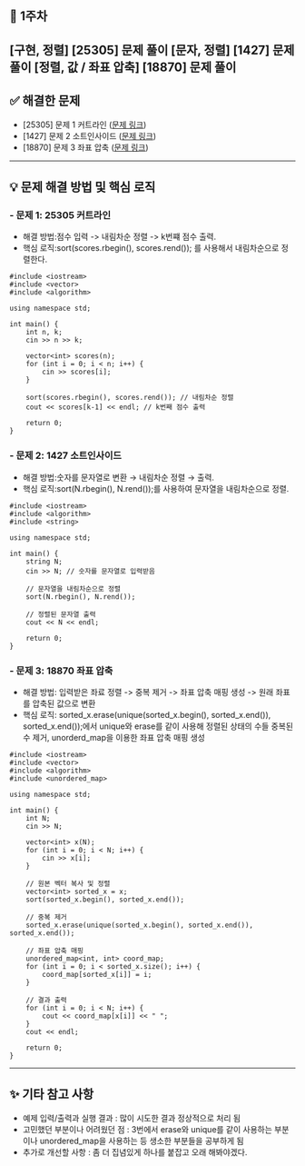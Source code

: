 ## 📌 1주차

[구현, 정렬] [25305] 문제 풀이
[문자, 정렬] [1427] 문제 풀이
[정렬, 값 / 좌표 압축] [18870] 문제 풀이
---

## ✅ 해결한 문제
- [25305] 문제 1 커트라인 ([문제 링크](https://www.acmicpc.net/problem/25305))
- [1427] 문제 2 소트인사이드 ([문제 링크](https://www.acmicpc.net/problem/1427))
- [18870] 문제 3 좌표 압축 ([문제 링크](https://www.acmicpc.net/problem/18870))

---

## 💡 문제 해결 방법 및 핵심 로직
### - 문제 1: 25305 커트라인
  - 해결 방법:점수 입력 -> 내림차순 정렬 -> k번쨰 점수 출력.
  - 핵심 로직:sort(scores.rbegin(), scores.rend()); 를 사용해서 내림차순으로 정렬한다.
```
#include <iostream>
#include <vector>
#include <algorithm>

using namespace std;

int main() {
    int n, k;
    cin >> n >> k;

    vector<int> scores(n);
    for (int i = 0; i < n; i++) {
        cin >> scores[i];
    }
    
    sort(scores.rbegin(), scores.rend()); // 내림차순 정렬
    cout << scores[k-1] << endl; // k번째 점수 출력
    
    return 0;
}
```

### - 문제 2: 1427 소트인사이드
  - 해결 방법:숫자를 문자열로 변환 → 내림차순 정렬 → 출력.
  - 핵심 로직:sort(N.rbegin(), N.rend());를 사용하여 문자열을 내림차순으로 정렬.
```
#include <iostream>
#include <algorithm>
#include <string>

using namespace std;

int main() {
    string N;
    cin >> N; // 숫자를 문자열로 입력받음

    // 문자열을 내림차순으로 정렬
    sort(N.rbegin(), N.rend());

    // 정렬된 문자열 출력
    cout << N << endl;

    return 0;
}
```

### - 문제 3: 18870 좌표 압축
  - 해결 방법: 입력받은 좌료 정렬 -> 중복 제거 -> 좌표 압축 매핑 생성 -> 원래 좌표를 압축된 값으로 변환
  - 핵심 로직: sorted_x.erase(unique(sorted_x.begin(), sorted_x.end()), sorted_x.end());에서 unique와 erase를 같이 사용해 정렬된 상태의 수들 중복된 수 제거, unorderd_map을 이용한 좌표 압축 매핑 생성 
```
#include <iostream>
#include <vector>
#include <algorithm>
#include <unordered_map>

using namespace std;

int main() {
    int N;
    cin >> N;

    vector<int> x(N);
    for (int i = 0; i < N; i++) {
        cin >> x[i];
    }

    // 원본 벡터 복사 및 정렬
    vector<int> sorted_x = x;
    sort(sorted_x.begin(), sorted_x.end());

    // 중복 제거
    sorted_x.erase(unique(sorted_x.begin(), sorted_x.end()), sorted_x.end());

    // 좌표 압축 매핑
    unordered_map<int, int> coord_map;
    for (int i = 0; i < sorted_x.size(); i++) {
        coord_map[sorted_x[i]] = i;
    }

    // 결과 출력
    for (int i = 0; i < N; i++) {
        cout << coord_map[x[i]] << " ";
    }
    cout << endl;

    return 0;
}
```


---

## ✨ 기타 참고 사항
- 예제 입력/출력과 실행 결과 : 많이 시도한 결과 정상적으로 처리 됨
- 고민했던 부분이나 어려웠던 점 : 3번에서 erase와 unique를 같이 사용하는 부분이나 unordered_map을 사용하는 등 생소한 부분들을 공부하게 됨
- 추가로 개선할 사항 : 좀 더 집념있게 하나를 붙잡고 오래 해봐야겠다.
